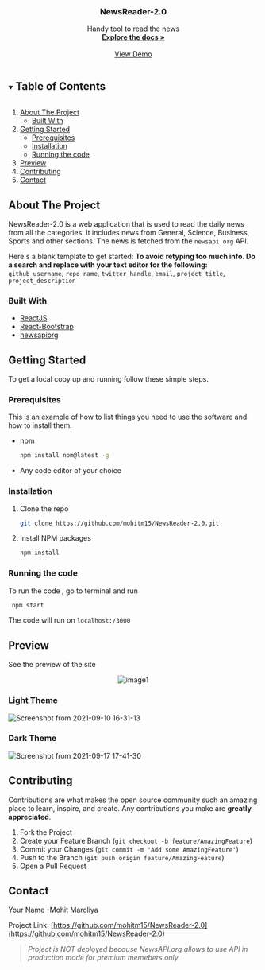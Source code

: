 



<!-- PROJECT LOGO -->
<br />
<p align="center">

  <h3 align="center">NewsReader-2.0</h3>

  <p align="center">
    Handy tool to read the news
    <br />
    <a href="https://github.com/mohitm15/NewsReader-2.0"><strong>Explore the docs »</strong></a>
    <br />
    <br />
    <a href="https://61dfdf9a11562b000777306d--nostalgic-agnesi-31ca8f.netlify.app/">View Demo</a>
    
    
  </p>
</p>



<!-- TABLE OF CONTENTS -->
<details open="open">
  <summary><h2 style="display: inline-block">Table of Contents</h2></summary>
  <ol>
    <li>
      <a href="#about-the-project">About The Project</a>
      <ul>
        <li><a href="#built-with">Built With</a></li>
      </ul>
    </li>
    <li>
      <a href="#getting-started">Getting Started</a>
      <ul>
        <li><a href="#prerequisites">Prerequisites</a></li>
        <li><a href="#installation">Installation</a></li>
       <li><a href="#runningcode">Running the code</a></li>
      </ul>
    </li>
    <li><a href="#rpreview">Preview</a></li>
    <li><a href="#contributing">Contributing</a></li>
    <li><a href="#contact">Contact</a></li>
  </ol>
</details>



<!-- ABOUT THE PROJECT -->
## About The Project

NewsReader-2.0 is a web application that is used to read the daily news from all the categories. It includes news from General, Science, Business, Sports and other sections. The news is fetched from the `newsapi.org` API.


Here's a blank template to get started:
**To avoid retyping too much info. Do a search and replace with your text editor for the following:**
`github_username`, `repo_name`, `twitter_handle`, `email`, `project_title`, `project_description`


### Built With

* [ReactJS](https://reactjs.org/)
* [React-Bootstrap](https://react-bootstrap.github.io/)
* [newsapiorg](https://newsapi.org/)



<!-- GETTING STARTED -->
## Getting Started

To get a local copy up and running follow these simple steps.

### Prerequisites

This is an example of how to list things you need to use the software and how to install them.
* npm
  ```sh
  npm install npm@latest -g
  ```

* Any code editor of your choice 

### Installation

1. Clone the repo
   ```sh
   git clone https://github.com/mohitm15/NewsReader-2.0.git
   ```
2. Install NPM packages
   ```sh
   npm install
   ```

### Running the code

To run the code , go to terminal and run
  ```sh
   npm start
  ```
   
The code will run on `localhost:/3000`



<!-- ROADMAP -->
## Preview

See the preview of the site
<p align="center">
   <img src="https://user-images.githubusercontent.com/35539313/132951245-b4ca2986-d569-4a7b-8b7c-d85da4f95717.png" alt="image1" />
</p>


### Light Theme

![Screenshot from 2021-09-10 16-31-13](https://user-images.githubusercontent.com/35539313/132951122-25e34dc5-577c-4fa8-bdcb-a2f584e13bb1.png)


### Dark Theme

![Screenshot from 2021-09-17 17-41-30](https://user-images.githubusercontent.com/35539313/133781154-c83e642f-e522-44e9-8e8d-7274b14b770e.png)


<!-- CONTRIBUTING -->
## Contributing

Contributions are what makes the open source community such an amazing place to learn, inspire, and create. Any contributions you make are **greatly appreciated**.

1. Fork the Project
2. Create your Feature Branch (`git checkout -b feature/AmazingFeature`)
3. Commit your Changes (`git commit -m 'Add some AmazingFeature'`)
4. Push to the Branch (`git push origin feature/AmazingFeature`)
5. Open a Pull Request





<!-- CONTACT -->
## Contact

Your Name -Mohit Maroliya

Project Link: [https://github.com/mohitm15/NewsReader-2.0](https://github.com/mohitm15/NewsReader-2.0)




>  _Project is NOT deployed because NewsAPI.org allows to use API in production mode for premium memebers only_

